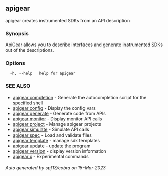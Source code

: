 ## apigear

apigear creates instrumented SDKs from an API description

### Synopsis

ApiGear allows you to describe interfaces and generate instrumented SDKs out of the descriptions.

### Options

```
  -h, --help   help for apigear
```

### SEE ALSO

* [apigear completion](apigear_completion.md)	 - Generate the autocompletion script for the specified shell
* [apigear config](apigear_config.md)	 - Display the config vars
* [apigear generate](apigear_generate.md)	 - Generate code from APIs
* [apigear monitor](apigear_monitor.md)	 - Display monitor API calls
* [apigear project](apigear_project.md)	 - Manage apigear projects
* [apigear simulate](apigear_simulate.md)	 - Simulate API calls
* [apigear spec](apigear_spec.md)	 - Load and validate files
* [apigear template](apigear_template.md)	 - manage sdk templates
* [apigear update](apigear_update.md)	 - update the program
* [apigear version](apigear_version.md)	 - display version information
* [apigear x](apigear_x.md)	 - Experimental commands

###### Auto generated by spf13/cobra on 15-Mar-2023
